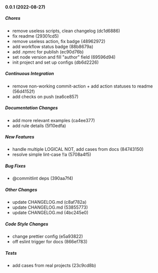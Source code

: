 #### 0.0.1 (2022-08-27)

##### Chores

*  remove useless scripts, clean changelog (dc1d6886)
*  fix readme (29301cd5)
*  remove useless action, fix badge (48962972)
*  add workflow status badge (88b8679a)
*  add .npmrc for publish (ec90d76b)
*  set node version and fill "author" field (69596d94)
*  init project and set up configs (db6d2226)

##### Continuous Integration

*  remove non-working commit-action + add action statuses to readme (56d4152f)
*  add checks on push (ea6ce857)

##### Documentation Changes

*  add more relevant examples (ca4ee377)
*  add rule details (5f10edfa)

##### New Features

*  handle multiple LOGICAL NOT, add cases from docs (84743150)
*  resolve simple lint-case !!a (5708a4f5)

##### Bug Fixes

*  @commitlint deps (390aa7f4)

##### Other Changes

*  update CHANGELOG.md (c8af782a)
*  update CHANGELOG.md (53855773)
*  update CHANGELOG.md (4bc245e0)

##### Code Style Changes

*  change prettier config (e5a93822)
*  off eslint trigger for docs (866ef783)

##### Tests

*  add cases from real projects (23c9cd8b)

